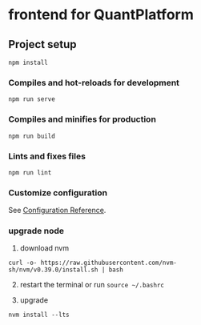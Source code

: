 # frontend for QuantPlatform

## Project setup
```
npm install
```

### Compiles and hot-reloads for development
```
npm run serve
```

### Compiles and minifies for production
```
npm run build
```

### Lints and fixes files
```
npm run lint
```

### Customize configuration
See [Configuration Reference](https://cli.vuejs.org/config/).

### upgrade node
1. download nvm
```
curl -o- https://raw.githubusercontent.com/nvm-sh/nvm/v0.39.0/install.sh | bash
```

2. restart the terminal or run ```source ~/.bashrc```

3. upgrade
```
nvm install --lts
```